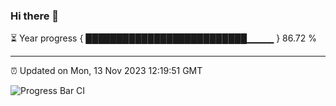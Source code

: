 ### Hi there 👋

⏳ Year progress { ██████████████████████████▁▁▁▁ } 86.72 %

---

⏰ Updated on Mon, 13 Nov 2023 12:19:51 GMT

![Progress Bar CI](https://github.com/liununu/liununu/workflows/Progress%20Bar%20CI/badge.svg)

